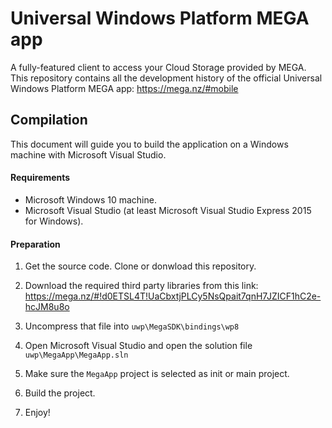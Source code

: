 Universal Windows Platform MEGA app
===================================
A fully-featured client to access your Cloud Storage provided by MEGA.<br>
This repository contains all the development history of the official Universal Windows Platform MEGA app: https://mega.nz/#mobile

## Compilation
This document will guide you to build the application on a Windows machine with Microsoft Visual Studio.

#### Requirements
- Microsoft Windows 10 machine.
- Microsoft Visual Studio (at least Microsoft Visual Studio Express 2015 for Windows).

#### Preparation
1. Get the source code. Clone or donwload this repository.

2. Download the required third party libraries from this link: 
https://mega.nz/#!d0ETSL4T!UaCbxtjPLCy5NsQpait7qnH7JZICF1hC2e-hcJM8u8o

3. Uncompress that file into `uwp\MegaSDK\bindings\wp8`

4. Open Microsoft Visual Studio and open the solution file `uwp\MegaApp\MegaApp.sln`

5. Make sure the `MegaApp` project is selected as init or main project.

6. Build the project.

7. Enjoy!
